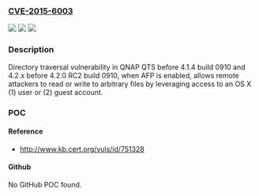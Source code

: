 ### [CVE-2015-6003](https://cve.mitre.org/cgi-bin/cvename.cgi?name=CVE-2015-6003)
![](https://img.shields.io/static/v1?label=Product&message=n%2Fa&color=blue)
![](https://img.shields.io/static/v1?label=Version&message=n%2Fa&color=blue)
![](https://img.shields.io/static/v1?label=Vulnerability&message=n%2Fa&color=brighgreen)

### Description

Directory traversal vulnerability in QNAP QTS before 4.1.4 build 0910 and 4.2.x before 4.2.0 RC2 build 0910, when AFP is enabled, allows remote attackers to read or write to arbitrary files by leveraging access to an OS X (1) user or (2) guest account.

### POC

#### Reference
- http://www.kb.cert.org/vuls/id/751328

#### Github
No GitHub POC found.

